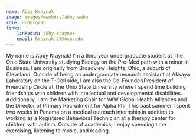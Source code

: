 ```yaml
---
name: Abby Kraynak
image: images/members/abby.webp
role: undergrad
links:
    linkedin: abby-kraynak
    email: kraynak.23@osu.edu
---
```


My name is Abby Kraynak! I’m a third year undergraduate student at The Ohio State University studying Biology on the Pre-Med path with a minor in Business. I am originally from Broadview Heights, Ohio, a suburb of Cleveland. Outside of being an undergraduate research assistant at Akkaya Laboratory on the T-Cell side, I am also the Co-Founder/President of Friendship Circle at The Ohio State University where I spend time building friendships with children with intellectual and developmental disabilities. Additionally, I am the Marketing Chair for VAW Global Health Alliances and the Director of Primary Recruitment for Alpha Phi. This past summer I spent two weeks in Panama on a medical outreach internship in addition to working as a Registered Behavioral Technician at a therapy center for children with autism. Outside of academics, I enjoy spending time exercising, listening to music, and reading.